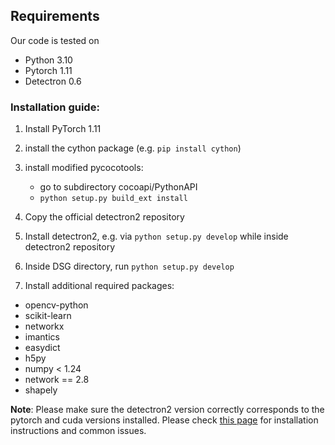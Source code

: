 ## Requirements
Our code is tested on
- Python 3.10
- Pytorch 1.11
- Detectron 0.6


### Installation guide:

1. Install PyTorch 1.11

2. install the cython package (e.g. `pip install cython`)
3. install modified pycocotools:
    - go to subdirectory cocoapi/PythonAPI
    - `python setup.py build_ext install`
2. Copy the official detectron2 repository
3. Install detectron2, e.g. via `python setup.py develop` while inside detectron2 repository
4. Inside DSG directory, run `python setup.py develop`
5. Install additional required packages:

- opencv-python
- scikit-learn
- networkx
- imantics
- easydict
- h5py
- numpy < 1.24
- network == 2.8
- shapely

**Note**: Please make sure the detectron2 version correctly corresponds to the pytorch and cuda versions installed. Please check [this page](https://detectron2.readthedocs.io/en/latest/tutorials/install.html) for installation instructions and common issues.
